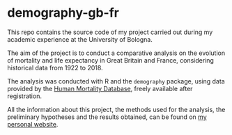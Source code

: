 # demography-gb-fr
This repo contains the source code of my project carried out during my academic experience at the University of Bologna.

The aim of the project is to conduct a comparative analysis on the evolution of mortality and life expectancy in Great Britain and France, considering historical data from 1922 to 2018.

The analysis was conducted with R and the `demography` package, using data provided by the [Human Mortality Database](https://www.mortality.org/), freely available after registration.

All the information about this project, the methods used for the analysis, the preliminary hypotheses and the results obtained, can be found on [my personal website](https://gianlucaciaccio.rbind.io/project/analysis-of-mortality-and-life-expectancy/). 
